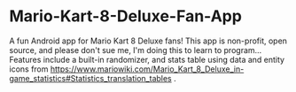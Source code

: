 # Mario-Kart-8-Deluxe-Fan-App
A fun Android app for Mario Kart 8 Deluxe fans! This app is non-profit, open source, and please don't sue me, I'm doing this to learn to program... Features include a built-in randomizer, and stats table using data and entity icons from https://www.mariowiki.com/Mario_Kart_8_Deluxe_in-game_statistics#Statistics_translation_tables . 
